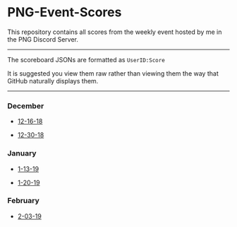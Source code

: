 # PNG-Event-Scores

This repository contains all scores from the weekly event hosted by me in the PNG Discord Server.

---

The scoreboard JSONs are formatted as `UserID:Score` 

It is suggested you view them raw rather than viewing them the way that GitHub naturally displays them. 

---

### December 

- [12-16-18](https://raw.githubusercontent.com/Jric0/PNG-Event-Scores/master/December/12-16-18.json)

- [12-30-18](https://raw.githubusercontent.com/Jric0/PNG-Event-Scores/master/December/12-30-18.json)

### January

- [1-13-19](https://raw.githubusercontent.com/Jric0/PNG-Event-Scores/master/January/1-13-19.json)

- [1-20-19](https://raw.githubusercontent.com/Jric0/PNG-Event-Scores/master/January/1-20-19.json)

### February

- [2-03-19](https://raw.githubusercontent.com/Jric0/PNG-Event-Scores/master/February/2-03-19.json)
